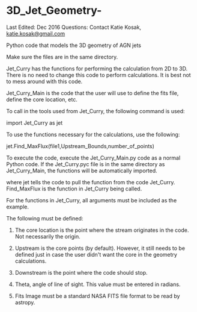 # 3D_Jet_Geometry-
Last Edited: Dec 2016
Questions: Contact Katie Kosak, katie.kosak@gmail.com

Python code that models the 3D geometry of AGN jets

Make sure the files are in the same directory. 

Jet_Curry has the functions for performing the calculation from 2D to 3D. 
There is no need to change this code to perform calculations. It is best not to 
mess around with this code. 

Jet_Curry_Main is the code that the user will use to define the fits file, define the 
core location, etc. 

To call in the tools used from Jet_Curry, the following command is used:

import Jet_Curry as jet

To use the functions necessary for the calculations, use the following:

jet.Find_MaxFlux(file1,Upstream_Bounds,number_of_points)

To execute the code, execute the Jet_Curry_Main.py code as a normal Python code. If the Jet_Curry.pyc file is in the same directory as Jet_Curry_Main, the functions will be automatically imported. 

where jet tells the code to pull the function from the code Jet_Curry. Find_MaxFlux is the function in Jet_Curry being called. 

For the functions in Jet_Curry, all arguments must be included as the example. 

The following must be defined:

1) The core location is the point where the stream originates in the code. Not necessarily the origin. 

2) Upstream is the core points (by default). However, it still needs to be defined just in case the user didn't want the core in the geometry calculations.

3) Downstream is the point where the code should stop. 

4) Theta, angle of line of sight. This value must be entered in radians. 

5) Fits Image must be a standard NASA FITS file format to be read by astropy. 
